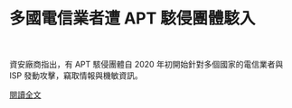 # 多國電信業者遭 APT 駭侵團體駭入

<!--more-->
<!--42-->
<br><br/>
資安廠商指出，有 APT 駭侵團體自 2020 年初開始針對多個國家的電信業者與 ISP 發動攻擊，竊取情報與機敏資訊。

[閱讀全文](https://www.twcert.org.tw/tw/cp-104-4357-ccf14-1.html)
